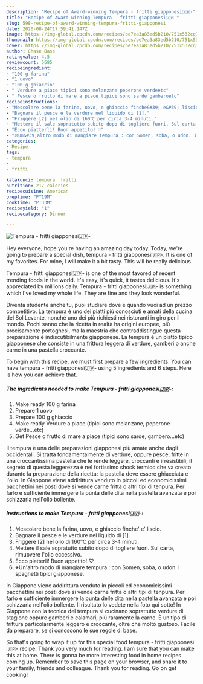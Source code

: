 ```yaml
---
description: "Recipe of Award-winning Tempura - fritti giapponesi🇯🇵-"
title: "Recipe of Award-winning Tempura - fritti giapponesi🇯🇵-"
slug: 598-recipe-of-award-winning-tempura-fritti-giapponesi
date: 2020-08-24T17:59:41.147Z
image: https://img-global.cpcdn.com/recipes/be7ea3a83ed5b210/751x532cq70/tempura-fritti-giapponesi🇯🇵-recipe-main-photo.jpg
thumbnail: https://img-global.cpcdn.com/recipes/be7ea3a83ed5b210/751x532cq70/tempura-fritti-giapponesi🇯🇵-recipe-main-photo.jpg
cover: https://img-global.cpcdn.com/recipes/be7ea3a83ed5b210/751x532cq70/tempura-fritti-giapponesi🇯🇵-recipe-main-photo.jpg
author: Chase Bass
ratingvalue: 4.5
reviewcount: 5685
recipeingredient:
- "100 g farina"
- "1 uovo"
- "100 g ghiaccio"
- " Verdure a piace tipici sono melanzane peperone verdeetc"
- " Pesce o frutto di mare a piace tipici sono sarde gamberoetc"
recipeinstructions:
- "Mescolare bene la farina, uovo, e ghiaccio finche&#39; e&#39; liscio."
- "Bagnare il pesce e le verdure nel liquido di [1]."
- "Friggere [2] nel olio di 160℃ per circa 3-4 minuti."
- "Mettere il sale sopratutto subito dopo di togliere fuori. Sul carta, rimuovere l&#39;olio eccessivo."
- "Ecco piatterli! Buon appetito! ♡"
- "※Un&#39;altro modo di mangiare tempura : con Somen, soba, o udon. I spaghetti tipici giapponese."
categories:
- Recipe
tags:
- tempura
- 
- fritti

katakunci: tempura  fritti 
nutrition: 217 calories
recipecuisine: American
preptime: "PT19M"
cooktime: "PT33M"
recipeyield: "1"
recipecategory: Dinner

---
```



![Tempura - fritti giapponesi🇯🇵-](https://img-global.cpcdn.com/recipes/be7ea3a83ed5b210/751x532cq70/tempura-fritti-giapponesi🇯🇵-recipe-main-photo.jpg)

Hey everyone, hope you're having an amazing day today. Today, we're going to prepare a special dish, tempura - fritti giapponesi🇯🇵-. It is one of my favorites. For mine, I will make it a bit tasty. This will be really delicious.

Tempura - fritti giapponesi🇯🇵- is one of the most favored of recent trending foods in the world. It's easy, it's quick, it tastes delicious. It's appreciated by millions daily. Tempura - fritti giapponesi🇯🇵- is something which I've loved my whole life. They are fine and they look wonderful.

Diventa studente anche tu, puoi studiare dove e quando vuoi ad un prezzo competitivo. La tempura è uno dei piatti più conosciuti e amati della cucina del Sol Levante, nonché uno dei più richiesti nei ristoranti in giro per il mondo. Pochi sanno che la ricetta in realtà ha origini europee, più precisamente portoghesi, ma la maestria che contraddistingue questa preparazione è indiscutibilmente giapponese. La tempura è un piatto tipico giapponese che consiste in una frittura leggera di verdure, gamberi o anche carne in una pastella croccante.


To begin with this recipe, we must first prepare a few ingredients. You can have tempura - fritti giapponesi🇯🇵- using 5 ingredients and 6 steps. Here is how you can achieve that.

<!--inarticleads1-->

##### The ingredients needed to make Tempura - fritti giapponesi🇯🇵-:

1. Make ready 100 g farina
1. Prepare 1 uovo
1. Prepare 100 g ghiaccio
1. Make ready  Verdure a piace (tipici sono melanzane, peperone verde...etc)
1. Get  Pesce o frutto di mare a piace (tipici sono sarde, gambero...etc)


Il tempura è una delle preparazioni giapponesi più amate anche dagli occidentali. Si tratta fondamentalmente di verdure, oppure pesce, fritte in una croccantissima pastella che le rende leggere, croccanti e irresistibili; il segreto di questa leggerezza è nel fortissimo shock termico che va creato durante la preparazione della ricetta: la pastella deve essere ghiacciata e l&#39;olio. In Giappone viene addirittura venduto in piccoli ed economicissimi pacchettini nei posti dove si vende carne fritta o altri tipi di tenpura. Per farlo e sufficiente immergere la punta delle dita nella pastella avanzata e poi schizzarla nell&#39;olio bollente. 

<!--inarticleads2-->

##### Instructions to make Tempura - fritti giapponesi🇯🇵-:

1. Mescolare bene la farina, uovo, e ghiaccio finche&#39; e&#39; liscio.
1. Bagnare il pesce e le verdure nel liquido di [1].
1. Friggere [2] nel olio di 160℃ per circa 3-4 minuti.
1. Mettere il sale sopratutto subito dopo di togliere fuori. Sul carta, rimuovere l&#39;olio eccessivo.
1. Ecco piatterli! Buon appetito! ♡
1. ※Un&#39;altro modo di mangiare tempura : con Somen, soba, o udon. I spaghetti tipici giapponese.


In Giappone viene addirittura venduto in piccoli ed economicissimi pacchettini nei posti dove si vende carne fritta o altri tipi di tenpura. Per farlo e sufficiente immergere la punta delle dita nella pastella avanzata e poi schizzarla nell&#39;olio bollente. Il risultato lo vedete nella foto qui sotto! In Giappone con la tecnica del tempura si cucinano soprattutto verdure di stagione oppure gamberi e calamari, più raramente la carne. È un tipo di frittura particolarmente leggero e croccante, oltre che molto gustoso. Facile da preparare, se si conoscono le sue regole di base. 

So that's going to wrap it up for this special food tempura - fritti giapponesi🇯🇵- recipe. Thank you very much for reading. I am sure that you can make this at home. There is gonna be more interesting food in home recipes coming up. Remember to save this page on your browser, and share it to your family, friends and colleague. Thank you for reading. Go on get cooking!
